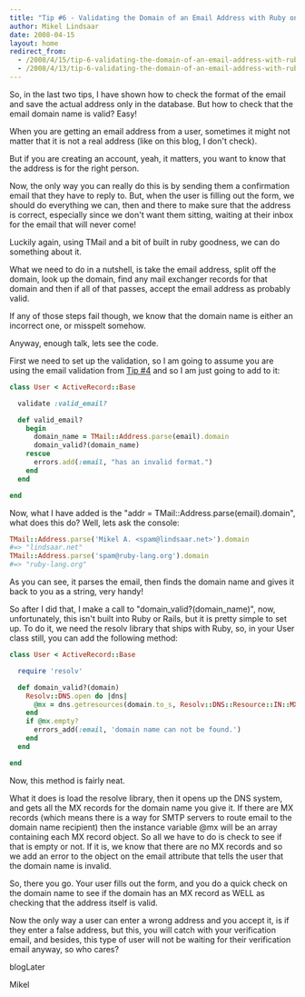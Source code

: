 ```yaml
---
title: "Tip #6 - Validating the Domain of an Email Address with Ruby on Rails"
author: Mikel Lindsaar
date: 2008-04-15
layout: home
redirect_from:
  - /2008/4/15/tip-6-validating-the-domain-of-an-email-address-with-ruby-on-rails
  - /2008/4/13/tip-6-validating-the-domain-of-an-email-address-with-ruby-on-rails
---
```

So, in the last two tips, I have shown how to check the format of the
email and save the actual address only in the database. But how to check
that the email domain name is valid? Easy!

When you are getting an email address from a user, sometimes it might
not matter that it is not a real address (like on this blog, I don't
check).

But if you are creating an account, yeah, it matters, you want to know
that the address is for the right person.

Now, the only way you can really do this is by sending them a
confirmation email that they have to reply to. But, when the user is
filling out the form, we should do everything we can, then and there to
make sure that the address is correct, especially since we don't want
them sitting, waiting at their inbox for the email that will never come!

Luckily again, using TMail and a bit of built in ruby goodness, we can
do something about it.

What we need to do in a nutshell, is take the email address, split off
the domain, look up the domain, find any mail exchanger records for that
domain and then if all of that passes, accept the email address as
probably valid.

If any of those steps fail though, we know that the domain name is
either an incorrect one, or misspelt somehow.

Anyway, enough talk, lets see the code.

First we need to set up the validation, so I am going to assume you are
using the email validation from [Tip
#4](https://lindsaar.net/2008/4/14/tip-4-detecting-a-valid-email-address)
and so I am just going to add to it:

``` ruby
class User < ActiveRecord::Base

  validate :valid_email?

  def valid_email?
    begin
      domain_name = TMail::Address.parse(email).domain
      domain_valid?(domain_name)
    rescue
      errors.add(:email, "has an invalid format.")
    end
  end

end
```

Now, what I have added is the "addr =
TMail::Address.parse(email).domain", what does this do? Well, lets ask
the console:

``` ruby
TMail::Address.parse('Mikel A. <spam@lindsaar.net>').domain
#=> "lindsaar.net"
TMail::Address.parse('spam@ruby-lang.org').domain
#=> "ruby-lang.org"
```

As you can see, it parses the email, then finds the domain name and
gives it back to you as a string, very handy!

So after I did that, I make a call to "domain_valid?(domain_name)", now,
unfortunately, this isn't built into Ruby or Rails, but it is pretty
simple to set up. To do it, we need the resolv library that ships with
Ruby, so, in your User class still, you can add the following method:

``` ruby
class User < ActiveRecord::Base

  require 'resolv'

  def domain_valid?(domain)
    Resolv::DNS.open do |dns|
      @mx = dns.getresources(domain.to_s, Resolv::DNS::Resource::IN::MX)
    end
    if @mx.empty?
      errors_add(:email, 'domain name can not be found.')
    end
  end

end
```

Now, this method is fairly neat.

What it does is load the resolve library, then it opens up the DNS
system, and gets all the MX records for the domain name you give it. If
there are MX records (which means there is a way for SMTP servers to
route email to the domain name recipient) then the instance variable
\@mx will be an array containing each MX record object. So all we have
to do is check to see if that is empty or not. If it is, we know that
there are no MX records and so we add an error to the object on the
email attribute that tells the user that the domain name is invalid.

So, there you go. Your user fills out the form, and you do a quick check
on the domain name to see if the domain has an MX record as WELL as
checking that the address itself is valid.

Now the only way a user can enter a wrong address and you accept it, is
if they enter a false address, but this, you will catch with your
verification email, and besides, this type of user will not be waiting
for their verification email anyway, so who cares?

blogLater

Mikel
